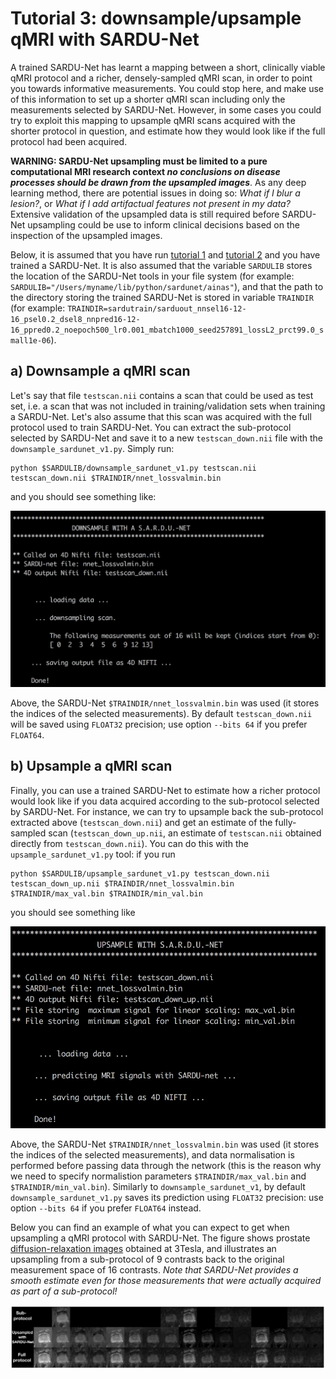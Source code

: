 # Tutorial 3: downsample/upsample qMRI with SARDU-Net
A trained SARDU-Net has learnt a mapping between a short, clinically viable qMRI protocol and a richer, densely-sampled qMRI scan, in order to point you towards informative measurements. You could stop here, and make use of this information to set up  a shorter qMRI scan including only the measurements selected by SARDU-Net. However, in some cases you could try to exploit this mapping to upsample qMRI scans acquired with the shorter protocol in question, and estimate how they would look like if the full protocol had been acquired. 

**WARNING: SARDU-Net upsampling must be limited to a pure computational MRI research context *no conclusions on disease processes should be drawn from the upsampled images***. As any deep learning method, there are potential issues in doing so: *What if I blur a lesion?*, or *What if I add artifactual features not present in my data?* Extensive validation of the upsampled data is still required before SARDU-Net upsampling could be use to inform clinical decisions based on the inspection of the upsampled images.


Below, it is assumed that you have run [tutorial 1](https://github.com/fragrussu/sardunet/blob/master/tutorials/tutorial1.md) and [tutorial 2](https://github.com/fragrussu/sardunet/blob/master/tutorials/tutorial2.md) and you have trained a SARDU-Net. It is also assumed that the variable `SARDULIB` stores the location of the SARDU-Net tools in your file system (for example: `SARDULIB="/Users/myname/lib/python/sardunet/ainas"`), and that the path to the directory storing the trained SARDU-Net is stored in variable `TRAINDIR` (for example: `TRAINDIR=sardutrain/sarduout_nnsel16-12-16_psel0.2_dsel8_nnpred16-12-16_ppred0.2_noepoch500_lr0.001_mbatch1000_seed257891_lossL2_prct99.0_small1e-06`).


## a) Downsample a qMRI scan
Let's say that file `testscan.nii` contains a scan that could be used as test set, i.e. a scan that was not included in training/validation sets when training a SARDU-Net. Let's also assume that this scan was acquired with the full protocol used to train SARDU-Net. You can extract the sub-protocol selected by SARDU-Net and save it to a new `testscan_down.nii` file with the `downsample_sardunet_v1.py`. Simply run:
```
python $SARDULIB/downsample_sardunet_v1.py testscan.nii testscan_down.nii $TRAINDIR/nnet_lossvalmin.bin
```
and you should see something like:

<img src="https://github.com/fragrussu/sardunet/blob/master/tutorials/sardudown.png" width="512">


Above, the SARDU-Net `$TRAINDIR/nnet_lossvalmin.bin` was used (it stores the indices of the selected measurements). By default `testscan_down.nii` will be saved using `FLOAT32` precision; use option `--bits 64` if you prefer `FLOAT64`.


## b) Upsample a qMRI scan
Finally, you can use a trained SARDU-Net to estimate how a richer protocol would look like if you data acquired according to the sub-protocol selected by SARDU-Net. For instance, we can try to upsample back the sub-protocol extracted above (`testscan_down.nii`) and get an estimate of the fully-sampled scan (`testscan_down_up.nii`, an estimate of `testscan.nii` obtained directly from `testscan_down.nii`). You can do this with the `upsample_sardunet_v1.py` tool: if you run
```
python $SARDULIB/upsample_sardunet_v1.py testscan_down.nii testscan_down_up.nii $TRAINDIR/nnet_lossvalmin.bin $TRAINDIR/max_val.bin $TRAINDIR/min_val.bin
```
you should see something like

<img src="https://github.com/fragrussu/sardunet/blob/master/tutorials/sarduup.png" width="512">

Above, the SARDU-Net `$TRAINDIR/nnet_lossvalmin.bin` was used (it stores the indices of the selected measurements), and data normalisation is performed before passing data through the network (this is the reason why we need to specify normalistion parameters `$TRAINDIR/max_val.bin` and `$TRAINDIR/min_val.bin`). Similarly to `downsample_sardunet_v1`, by default `downsample_sardunet_v1.py` saves its prediction using `FLOAT32` precision: use option `--bits 64` if you prefer `FLOAT64` instead.

Below you can find an example of what you can expect to get when upsampling a qMRI protocol with SARDU-Net. The figure shows prostate [diffusion-relaxation images](https://doi.org/10.1101/2020.05.26.116491) obtained at 3Tesla, and illustrates an upsampling from a sub-protocol of 9 contrasts back to the original measurement space of 16 contrasts. *Note that SARDU-Net provides a smooth estimate even for those measurements that were actually acquired as part of a sub-protocol!*


<img src="https://github.com/fragrussu/sardunet/blob/master/tutorials/sarduimages.png" width="1024">


